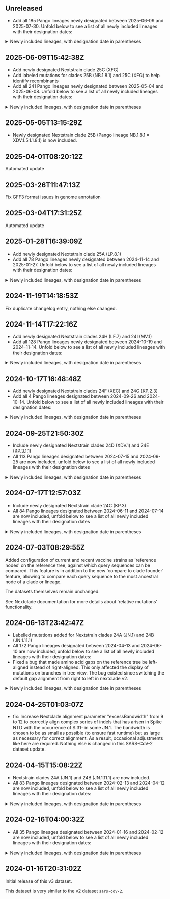 ## Unreleased

- Add all 185 Pango lineages newly designated between 2025-06-09 and 2025-07-30. Unfold below to see a list of all newly included lineages with their designation dates:

<details>
  <summary> Newly included lineages, with designation date in parentheses</summary>

- PE.1.1 (2025-06-12)
- PE.1.3 (2025-06-12)
- PE.1.4 (2025-06-12)
- PE.1.5 (2025-06-12)
- MC.10.2.3 (2025-06-12)
- XEC.27.1 (2025-06-12)
- XEC.27.2 (2025-06-12)
- NY.16.2 (2025-06-12)
- XEC.23.1 (2025-06-12)
- MC.9.3 (2025-06-12)
- XEC.2.7 (2025-06-12)
- XEC.2.8 (2025-06-12)
- XEC.2.9 (2025-06-12)
- XEC.2.10 (2025-06-12)
- XEC.41 (2025-06-12)
- PZ.1 (2025-06-13)
- QA.1 (2025-06-13)
- QA.2 (2025-06-13)
- QA.3 (2025-06-13)
- QA.4 (2025-06-13)
- QA.5 (2025-06-13)
- QA.6 (2025-06-13)
- QA.7 (2025-06-13)
- NT.3 (2025-06-13)
- NT.2.1 (2025-06-13)
- NT.4 (2025-06-13)
- NT.5 (2025-06-13)
- NT.6 (2025-06-13)
- LF.7.1.12 (2025-06-13)
- LF.7.1.13 (2025-06-13)
- QB.1 (2025-06-13)
- XFP.1 (2025-06-14)
- XFG.4 (2025-06-14)
- XFG.5 (2025-06-14)
- XFG.6 (2025-06-14)
- NY.18 (2025-06-14)
- NY.18.1 (2025-06-14)
- XDY.8 (2025-06-15)
- XDY.9 (2025-06-15)
- XDY.10 (2025-06-15)
- XDY.11 (2025-06-15)
- XDY.12 (2025-06-15)
- XDY.12.1 (2025-06-15)
- XDY.12.1.1 (2025-06-15)
- XFG.7 (2025-06-16)
- PY.1.1 (2025-06-16)
- QC.1 (2025-06-17)
- QC.2 (2025-06-17)
- QC.3 (2025-06-17)
- QC.4 (2025-06-17)
- QC.5 (2025-06-19)
- PQ.17 (2025-06-28)
- PQ.10.1 (2025-06-28)
- PQ.2.1 (2025-06-28)
- PQ.13.1 (2025-06-28)
- PY.4.1 (2025-07-02)
- PY.1.1.1 (2025-07-02)
- PY.1.2 (2025-07-03)
- PY.1.3 (2025-07-03)
- PY.1.4 (2025-07-03)
- PY.1.4.1 (2025-07-03)
- XFP.2 (2025-07-08)
- XFP.1.1 (2025-07-08)
- XFG.8 (2025-07-08)
- XFG.9 (2025-07-08)
- XFG.10 (2025-07-08)
- XFQ (2025-07-08)
- XFG.11 (2025-07-08)
- XFG.12 (2025-07-08)
- XFG.13 (2025-07-08)
- XFG.3.2 (2025-07-08)
- XFG.3.3 (2025-07-08)
- XFG.3.4 (2025-07-08)
- XFG.3.4.1 (2025-07-08)
- XFG.14 (2025-07-08)
- PQ.2.2 (2025-07-14)
- PQ.1.2 (2025-07-14)
- PQ.1.3 (2025-07-14)
- PQ.1.4 (2025-07-14)
- PQ.18 (2025-07-14)
- PQ.19 (2025-07-14)
- PQ.20 (2025-07-14)
- PQ.21 (2025-07-14)
- PQ.22 (2025-07-14)
- XFG.15 (2025-07-14)
- PQ.23 (2025-07-14)
- PQ.9.1 (2025-07-14)
- PQ.8.1 (2025-07-14)
- LF.7.11 (2025-07-14)
- PQ.24 (2025-07-14)
- XFG.4.1 (2025-07-14)
- QD.1 (2025-07-14)
- XFG.9.1 (2025-07-18)
- XFG.3.4.2 (2025-07-18)
- XFC.1.3 (2025-07-18)
- XFC.1.4 (2025-07-18)
- XFC.3 (2025-07-18)
- LF.7.9.4 (2025-07-18)
- LF.7.9.5 (2025-07-18)
- MC.18.1 (2025-07-18)
- MC.18.2 (2025-07-18)
- NY.1.1 (2025-07-18)
- NY.1.2 (2025-07-18)
- NY.1.2.1 (2025-07-18)
- LP.8.1.16 (2025-07-18)
- QE.1 (2025-07-18)
- QF.1 (2025-07-18)
- PQ.25 (2025-07-18)
- NY.3.3 (2025-07-18)
- NY.3.3.1 (2025-07-18)
- NY.3.4 (2025-07-18)
- NY.3.5 (2025-07-18)
- NY.3.6 (2025-07-18)
- NY.19 (2025-07-19)
- XFG.14.1 (2025-07-21)
- XFG.14.2 (2025-07-21)
- XFG.16 (2025-07-21)
- XFG.17 (2025-07-21)
- XFG.18 (2025-07-21)
- XFG.19 (2025-07-21)
- PW.3 (2025-07-22)
- LF.7.10.2 (2025-07-22)
- PL.3 (2025-07-22)
- PP.1.1 (2025-07-22)
- PP.1.1.1 (2025-07-22)
- NW.3 (2025-07-22)
- NW.1.4 (2025-07-22)
- NW.1.5 (2025-07-22)
- NW.1.6 (2025-07-22)
- NW.1.7 (2025-07-22)
- XES.1 (2025-07-22)
- XES.1.1 (2025-07-22)
- XFC.1.5 (2025-07-22)
- XFC.1.6 (2025-07-22)
- XFC.1.8 (2025-07-22)
- XFC.1.9 (2025-07-22)
- XFN.1 (2025-07-24)
- XFN.2 (2025-07-24)
- PG.3.1 (2025-07-25)
- XFG.2.1 (2025-07-25)
- XFG.2.2 (2025-07-25)
- XFG.3.4.3 (2025-07-25)
- XFG.21 (2025-07-25)
- XFG.22 (2025-07-25)
- LF.7.12 (2025-07-28)
- LF.7.12.1 (2025-07-28)
- PQ.26 (2025-07-29)
- PQ.4.1 (2025-07-29)
- PQ.5.1 (2025-07-29)
- PQ.5.1.1 (2025-07-29)
- PQ.5.1.2 (2025-07-29)
- PQ.27 (2025-07-29)
- PQ.28 (2025-07-29)
- XFG.3.5 (2025-07-29)
- XFG.3.5.1 (2025-07-29)
- XFG.3.6 (2025-07-29)
- XFG.3.7 (2025-07-29)
- XFG.3.1.1 (2025-07-29)
- XFG.3.1.2 (2025-07-29)
- XFG.3.1.3 (2025-07-29)
- NL.23 (2025-07-29)
- NL.5.2.1 (2025-07-29)
- LB.1.7.4 (2025-07-29)
- LB.1.11 (2025-07-29)
- LB.1.11.1 (2025-07-29)
- LB.1.11.2 (2025-07-29)
- XFR (2025-07-29)
- XFS (2025-07-29)
- QG.1 (2025-07-29)
- QH.1 (2025-07-29)
- XFT (2025-07-29)
- XFU (2025-07-29)
- QC.2.1 (2025-07-29)
- QC.2.2 (2025-07-29)
- QC.2.3 (2025-07-29)
- QC.4.1 (2025-07-29)
- QC.6 (2025-07-29)
- LF.7.6.3 (2025-07-29)
- LF.7.6.4 (2025-07-29)
- LF.7.6.5 (2025-07-29)
- LF.7.1.14 (2025-07-29)
- XFG.3.3.1 (2025-07-29)
- XFV (2025-07-29)
- QJ.1 (2025-07-29)
- QJ.2 (2025-07-29)

</details>

## 2025-06-09T15:42:38Z

- Add newly designated Nextstrain clade 25C (XFG)
- Add labeled mutations for clades 25B (NB.1.8.1) and 25C (XFG) to help identify recombinants
- Add all 241 Pango lineages newly designated between 2025-05-04 and 2025-06-08. Unfold below to see a list of all newly included lineages with their designation dates:

<details>
  <summary> Newly included lineages, with designation date in parentheses</summary>

- NL.3.1 (2025-05-04)
- NL.10 (2025-05-04)
- NL.11 (2025-05-04)
- NL.12 (2025-05-04)
- NL.13 (2025-05-04)
- XFG.1 (2025-05-04)
- XFG.2 (2025-05-04)
- XFJ.1 (2025-05-14)
- LF.7.9.1 (2025-05-14)
- LF.7.9.2 (2025-05-14)
- NL.15 (2025-05-14)
- NL.14 (2025-05-14)
- NL.2.1 (2025-05-14)
- NL.16 (2025-05-14)
- NL.6.1 (2025-05-14)
- LF.7.1.8 (2025-05-15)
- LF.7.1.9 (2025-05-15)
- LF.7.1.10 (2025-05-15)
- PC.2.3 (2025-05-15)
- PC.2.2 (2025-05-15)
- PC.2.1 (2025-05-15)
- PC.3.1 (2025-05-15)
- PC.3.2 (2025-05-15)
- PC.4.1 (2025-05-15)
- LF.7.10 (2025-05-15)
- LF.7.10.1 (2025-05-15)
- XEC.33 (2025-05-15)
- XEC.34 (2025-05-15)
- XEC.35 (2025-05-15)
- XEC.35.1 (2025-05-15)
- XEC.36 (2025-05-15)
- XEC.37 (2025-05-15)
- NB.1.2.1 (2025-05-15)
- PH.1 (2025-05-15)
- MC.10.1.8 (2025-05-15)
- PJ.1 (2025-05-15)
- PA.1.3 (2025-05-15)
- PA.2 (2025-05-15)
- PA.3 (2025-05-15)
- PK.1 (2025-05-15)
- PK.1.1 (2025-05-15)
- XEC.38 (2025-05-15)
- XEC.2.4 (2025-05-15)
- PL.1 (2025-05-15)
- XFJ.2 (2025-05-16)
- XEC.4.1.1 (2025-05-16)
- XEC.4.1.2 (2025-05-16)
- XEC.4.1.3 (2025-05-16)
- XEC.4.1.4 (2025-05-16)
- XEC.4.1.5 (2025-05-16)
- XEC.4.1.6 (2025-05-16)
- XEC.4.2 (2025-05-16)
- XEC.4.3 (2025-05-16)
- XEC.4.4 (2025-05-16)
- XEC.4.5 (2025-05-16)
- XEC.4.6 (2025-05-16)
- XEC.18.1 (2025-05-16)
- XEC.39 (2025-05-16)
- XEC.32.1 (2025-05-16)
- XEC.14.1 (2025-05-16)
- XEC.14.1.1 (2025-05-16)
- NY.13 (2025-05-16)
- XEC.2.5 (2025-05-16)
- XEC.2.6 (2025-05-16)
- XEK.1.2 (2025-05-16)
- XEK.1.2.1 (2025-05-16)
- MC.11.2 (2025-05-16)
- MC.11.3 (2025-05-16)
- MC.11.3.1 (2025-05-16)
- XFB.1 (2025-05-16)
- XFB.2 (2025-05-16)
- XFB.3 (2025-05-16)
- MC.41 (2025-05-16)
- PD.1.1 (2025-05-16)
- PD.1.2 (2025-05-16)
- PD.2 (2025-05-16)
- PD.2.1 (2025-05-16)
- PD.3 (2025-05-16)
- KP.3.3.10 (2025-05-16)
- NY.4.1 (2025-05-16)
- NY.11.1 (2025-05-16)
- MC.10.2.2 (2025-05-16)
- PG.4 (2025-05-18)
- PG.4.1 (2025-05-18)
- PG.5 (2025-05-18)
- PG.6 (2025-05-18)
- PM.1 (2025-05-18)
- PM.1.2 (2025-05-18)
- PM.1.1 (2025-05-18)
- PM.2 (2025-05-18)
- PM.3 (2025-05-18)
- XDV.1.7.2 (2025-05-18)
- XDV.1.7.3 (2025-05-18)
- PN.1 (2025-05-18)
- XDV.1.7.4 (2025-05-18)
- XDV.1.12 (2025-05-18)
- XDV.1.7.5 (2025-05-18)
- NY.14 (2025-05-18)
- LP.8.1.10 (2025-05-20)
- LP.8.1.11 (2025-05-20)
- LP.8.1.12 (2025-05-20)
- LP.8.1.13 (2025-05-20)
- LP.8.1.14 (2025-05-20)
- PP.2 (2025-05-20)
- PP.2.1 (2025-05-20)
- PP.1 (2025-05-20)
- PF.2 (2025-05-20)
- PF.2.1 (2025-05-20)
- PF.2.2 (2025-05-20)
- PF.2.2.1 (2025-05-20)
- PF.2.3 (2025-05-20)
- NY.7.1 (2025-05-20)
- MC.32.1.1 (2025-05-20)
- PQ.1 (2025-05-20)
- PQ.2 (2025-05-20)
- XEP.1 (2025-05-20)
- XEP.1.1 (2025-05-20)
- XEP.2 (2025-05-20)
- XEP.3 (2025-05-20)
- XFH.1 (2025-05-20)
- XFH.2 (2025-05-20)
- XFC.1 (2025-05-20)
- XFC.1.1 (2025-05-20)
- NY.15 (2025-05-29)
- NY.3.1 (2025-05-29)
- NY.3.1.1 (2025-05-29)
- NY.3.2 (2025-05-29)
- NW.2 (2025-05-29)
- NW.1.1 (2025-05-29)
- NW.1.1.1 (2025-05-29)
- NW.1.2 (2025-05-29)
- NW.1.3 (2025-05-29)
- PR.1 (2025-05-29)
- PR.2 (2025-05-29)
- PR.3 (2025-05-29)
- PA.1.4 (2025-05-29)
- MC.13.2.3 (2025-05-29)
- MC.13.2.4 (2025-05-29)
- PL.1.1 (2025-05-29)
- PL.2 (2025-05-29)
- XEC.24.1 (2025-05-29)
- MC.9.2 (2025-05-29)
- MV.1.5 (2025-05-29)
- MV.1.6 (2025-05-29)
- PS.1 (2025-05-29)
- PS.2 (2025-05-29)
- PT.1 (2025-05-29)
- PU.1 (2025-05-29)
- XEC.25.1.1 (2025-05-29)
- XEC.25.1.2 (2025-05-29)
- XEC.25.1.3 (2025-05-29)
- XFN (2025-05-29)
- XEC.4.6.1 (2025-05-29)
- XEC.4.5.1 (2025-05-29)
- XEC.4.7 (2025-05-29)
- XEC.4.8 (2025-05-29)
- XEC.4.9 (2025-05-29)
- XEC.32.2 (2025-05-29)
- XEC.32.3 (2025-05-29)
- XFJ.3 (2025-05-29)
- XFP (2025-05-29)
- XFC.1.1.1 (2025-05-29)
- XFC.1.2 (2025-05-29)
- XFC.2 (2025-05-29)
- XFG.3 (2025-05-29)
- XFG.3.1 (2025-05-29)
- NY.16 (2025-05-29)
- NY.16.1 (2025-05-29)
- XEC.40 (2025-05-29)
- NY.12.1 (2025-05-29)
- LF.7.1.11 (2025-05-29)
- PV.1 (2025-05-29)
- PV.2 (2025-05-29)
- PV.3 (2025-05-29)
- PV.3.1 (2025-05-29)
- NL.8.1 (2025-05-29)
- NL.17 (2025-05-30)
- NL.18 (2025-05-30)
- NL.19 (2025-05-30)
- NL.20 (2025-05-30)
- NL.21 (2025-05-30)
- NL.22 (2025-05-30)
- NL.22.1 (2025-05-30)
- NM.3 (2025-05-30)
- XEK.5.1 (2025-05-30)
- XEK.5.2 (2025-05-30)
- XEK.7 (2025-05-30)
- XEK.8 (2025-05-30)
- NL.16.1 (2025-06-06)
- BA.3.2.1 (2025-06-06)
- BA.3.2.2 (2025-06-06)
- XFJ.4 (2025-06-06)
- LS.2.1 (2025-06-06)
- LS.2.1.1 (2025-06-06)
- XEK.2.1 (2025-06-07)
- PQ.3 (2025-06-07)
- PQ.4 (2025-06-07)
- PQ.5 (2025-06-07)
- PQ.6 (2025-06-07)
- PQ.7 (2025-06-07)
- PQ.1.1 (2025-06-07)
- PA.4 (2025-06-07)
- PA.4.1 (2025-06-07)
- PA.4.2 (2025-06-07)
- MC.42 (2025-06-07)
- XEC.18.2 (2025-06-07)
- XEC.18.3 (2025-06-07)
- XEC.18.4 (2025-06-07)
- MC.43 (2025-06-07)
- MC.19.1.1 (2025-06-07)
- PW.1 (2025-06-07)
- PW.2 (2025-06-07)
- LF.7.9.3 (2025-06-07)
- PY.1 (2025-06-07)
- PY.2 (2025-06-07)
- PY.3 (2025-06-07)
- PY.4 (2025-06-07)
- PY.5 (2025-06-07)
- PY.6 (2025-06-07)
- PC.2.1.1 (2025-06-07)
- PC.2.1.2 (2025-06-07)
- PC.4.1.1 (2025-06-07)
- NY.7.2 (2025-06-07)
- NY.7.1.1 (2025-06-07)
- PF.2.4 (2025-06-07)
- LP.8.1.15 (2025-06-07)
- NY.17 (2025-06-07)
- NY.17.1 (2025-06-07)
- NY.17.2 (2025-06-07)
- XFF.1 (2025-06-07)
- NB.1.6.1 (2025-06-07)
- NB.1.7.1 (2025-06-07)
- PQ.8 (2025-06-08)
- PQ.9 (2025-06-08)
- PQ.10 (2025-06-08)
- PQ.11 (2025-06-08)
- PQ.12 (2025-06-08)
- PQ.13 (2025-06-08)
- PQ.14 (2025-06-08)
- PQ.15 (2025-06-08)
- PQ.16 (2025-06-08)

</details>

## 2025-05-05T13:15:29Z

- Newly designated Nextstrain clade 25B (Pango lineage NB.1.8.1 = XDV.1.5.1.1.8.1) is now included.

## 2025-04-01T08:20:12Z

Automated update

## 2025-03-26T11:47:13Z

Fix GFF3 format issues in genome annotation

## 2025-03-04T17:31:25Z

Automated update

## 2025-01-28T16:39:09Z

- Add newly designated Nextstrain clade 25A (LP.8.1)
- Add all 78 Pango lineages newly designated between 2024-11-14 and 2025-01-27. Unfold below to see a list of all newly included lineages with their designation dates:

<details>
  <summary> Newly included lineages, with designation date in parentheses</summary>

- XEK.1 (2024-12-10)
- XEK.1.1 (2024-12-10)
- XEK.2 (2024-12-10)
- XEK.3 (2024-12-10)
- XEQ (2024-12-10)
- LP.11 (2024-12-10)
- LP.8.2.1 (2024-12-10)
- LP.8.1.1 (2024-12-10)
- XEC.8 (2024-12-10)
- XEC.9 (2024-12-10)
- XEC.10 (2024-12-10)
- XEC.11 (2024-12-10)
- XEC.2.1 (2024-12-10)
- XEC.2.2 (2024-12-10)
- XEC.2.3 (2024-12-10)
- XEC.2.3.1 (2024-12-10)
- XEC.12 (2024-12-10)
- LF.7.3.1 (2024-12-10)
- MV.1.1 (2024-12-10)
- MU.2.1.1 (2024-12-10)
- MU.1.1 (2024-12-10)
- MU.4 (2024-12-10)
- MU.5 (2024-12-10)
- MC.23 (2024-12-10)
- XEC.13 (2024-12-11)
- MC.24 (2024-12-11)
- MC.25 (2024-12-11)
- MC.26 (2024-12-11)
- MC.26.1 (2024-12-11)
- MC.27 (2024-12-11)
- MC.28 (2024-12-11)
- MC.28.1 (2024-12-11)
- MC.1.2 (2024-12-11)
- XEC.14 (2024-12-11)
- MC.13.3 (2024-12-11)
- LB.1.3.4 (2024-12-11)
- LP.10.1.1 (2024-12-18)
- KP.2.3.14 (2024-12-18)
- JN.1.68.1 (2024-12-18)
- LP.8.1.2 (2024-12-18)
- KP.3.1.11 (2024-12-18)
- KP.3.1.12 (2024-12-18)
- NR.1 (2024-12-18)
- NS.1 (2024-12-18)
- NS.1.1 (2024-12-18)
- NS.1.2 (2024-12-18)
- NS.2 (2024-12-18)
- MT.1.1 (2024-12-18)
- NF.1.1 (2024-12-18)
- NS.3 (2024-12-18)
- ND.2.1 (2024-12-18)
- ND.1.1.1 (2024-12-18)
- ND.1.1.2 (2024-12-18)
- XEJ.1 (2024-12-18)
- XEJ.2 (2024-12-18)
- XEJ.3 (2024-12-18)
- XEK.4 (2024-12-18)
- NT.1 (2024-12-18)
- LF.7.5 (2024-12-18)
- XEC.15 (2024-12-18)
- KS.2 (2024-12-18)
- XER (2024-12-18)
- XEC.16 (2024-12-18)
- NU.1 (2024-12-18)
- XES (2024-12-18)
- MC.1.3 (2024-12-18)
- MC.1.3.1 (2024-12-18)
- KP.2.3.15 (2024-12-18)
- KP.2.6.2 (2024-12-18)
- KP.2.6.3 (2024-12-18)
- NB.1.1 (2024-12-18)
- LF.7.6 (2024-12-18)
- LF.7.6.1 (2024-12-18)
- MC.19.1 (2024-12-19)
- KP.3.3.5 (2024-12-20)
- NV.1 (2024-12-20)
- XET (2024-12-20)
- XEU (2024-12-20)

</details>

## 2024-11-19T14:18:53Z

Fix duplicate changelog entry, nothing else changed.

## 2024-11-14T17:22:16Z

- Add newly designated Nextstrain clades 24H (LF.7) and 24I (MV.1)
- Add all 128 Pango lineages newly designated between 2024-10-19 and 2024-11-14. Unfold below to see a list of all newly included lineages with their designation dates:

<details>
  <summary> Newly included lineages, with designation date in parentheses</summary>

- LF.7.1 (2024-10-19)
- LF.7.1.1 (2024-10-19)
- LF.7.2 (2024-10-19)
- LF.7.2.1 (2024-10-19)
- LF.7.3 (2024-10-19)
- LF.7.4 (2024-10-19)
- JN.1.49.3 (2024-10-20)
- MV.2 (2024-10-20)
- MB.1.1.2 (2024-10-20)
- MB.1.1.3 (2024-10-20)
- NA.1 (2024-10-20)
- NA.1.1 (2024-10-20)
- XDV.1.5.1 (2024-10-20)
- NB.1 (2024-10-20)
- KS.1.1.1 (2024-10-20)
- KS.1.1.2 (2024-10-20)
- LF.3.1.2 (2024-10-20)
- XEL (2024-10-20)
- NC.1 (2024-10-20)
- ND.1 (2024-10-20)
- ND.1.1 (2024-10-20)
- ND.2 (2024-10-20)
- ND.3 (2024-10-20)
- MC.10.1 (2024-10-20)
- KP.2.2.1 (2024-10-20)
- KP.2.25.1 (2024-10-20)
- KP.2.25.2 (2024-10-20)
- KP.2.25.3 (2024-10-20)
- MD.3.1.1 (2024-10-20)
- MD.3.1.2 (2024-10-20)
- MD.3.1.3 (2024-10-20)
- MD.3.1.4 (2024-10-20)
- MD.1.2 (2024-10-20)
- MD.1.1.1 (2024-10-20)
- KP.3.2.6 (2024-10-21)
- MC.1.1 (2024-10-21)
- MC.18 (2024-10-21)
- KP.2.27 (2024-10-22)
- KP.2.3.8 (2024-10-22)
- KP.2.2.2 (2024-10-22)
- XEM (2024-10-22)
- KP.3.1.9 (2024-10-22)
- KP.1.1.6 (2024-10-23)
- NE.1 (2024-10-23)
- XEN (2024-10-23)
- NF.1 (2024-10-24)
- KP.2.3.9 (2024-10-24)
- NG.1 (2024-10-24)
- NH.1 (2024-10-24)
- NH.2 (2024-10-24)
- NH.3 (2024-10-24)
- JN.1.11.2 (2024-10-25)
- NJ.1 (2024-10-25)
- KP.2.3.10 (2024-10-25)
- NK.1 (2024-10-25)
- LP.5 (2024-10-25)
- LP.6 (2024-10-25)
- LP.7 (2024-10-25)
- KP.2.3.11 (2024-10-25)
- LD.2 (2024-10-25)
- KP.3.1.10 (2024-10-25)
- NL.1 (2024-10-25)
- MU.2 (2024-10-25)
- MU.2.1 (2024-10-25)
- KP.3.7 (2024-10-25)
- LZ.2.1.2 (2024-10-27)
- LZ.2.1.1 (2024-10-27)
- KR.1.4 (2024-10-27)
- KP.2.3.12 (2024-10-27)
- NM.1 (2024-10-27)
- LP.8 (2024-10-27)
- LP.7.1.2 (2024-10-27)
- KP.4.2.5 (2024-10-27)
- KP.4.2.4 (2024-10-27)
- LF.7.1.2 (2024-10-27)
- MC.19 (2024-11-01)
- KP.2.6.1 (2024-11-01)
- MC.20 (2024-11-01)
- MC.10.2 (2024-11-01)
- KP.3.2.7 (2024-11-01)
- KP.3.2.8 (2024-11-01)
- KP.3.2.9 (2024-11-01)
- XEC.3 (2024-11-01)
- XEC.4 (2024-11-01)
- XEC.5 (2024-11-01)
- XEC.6 (2024-11-01)
- XEC.7 (2024-11-01)
- MJ.2 (2024-11-05)
- MJ.2.1 (2024-11-05)
- MJ.2.1.1 (2024-11-05)
- MJ.1.1 (2024-11-05)
- LF.10 (2024-11-05)
- LP.8.1 (2024-11-08)
- LP.8.2 (2024-11-08)
- LF.7.1.3 (2024-11-08)
- NL.2 (2024-11-08)
- NL.3 (2024-11-08)
- NL.4 (2024-11-08)
- NL.5 (2024-11-08)
- NL.6 (2024-11-08)
- NL.7 (2024-11-08)
- NM.2 (2024-11-12)
- LP.9 (2024-11-12)
- LP.9.1 (2024-11-12)
- NN.1 (2024-11-12)
- NN.1.1 (2024-11-12)
- NN.2 (2024-11-12)
- LP.1.2.1 (2024-11-12)
- NC.1.1 (2024-11-12)
- NC.1.2 (2024-11-12)
- LB.1.10 (2024-11-12)
- NP.1 (2024-11-12)
- NP.2 (2024-11-12)
- XEP (2024-11-12)
- MC.13.2 (2024-11-12)
- MC.21 (2024-11-12)
- MC.21.1 (2024-11-12)
- MC.22 (2024-11-12)
- XDY.1 (2024-11-12)
- LP.10 (2024-11-12)
- LP.10.1 (2024-11-12)
- NQ.1 (2024-11-12)
- NH.4 (2024-11-12)
- MU.3 (2024-11-12)
- KP.2.3.13 (2024-11-13)
- MG.2 (2024-11-13)
- MG.3 (2024-11-13)
- MG.4 (2024-11-14)

</details>

## 2024-10-17T16:48:48Z

- Add newly designated Nextstrain clades 24F (XEC) and 24G (KP.2.3)
- Add all 4 Pango lineages designated between 2024-09-26 and 2024-10-14. Unfold below to see a list of all newly included lineages with their designation dates:

<details>
  <summary> Newly included lineages, with designation date in parentheses</summary>

- XEH (2024-09-28)
- XEJ (2024-09-28)
- XEC.2 (2024-09-28)
- XEK (2024-09-28)

</details>

## 2024-09-25T21:50:30Z

- Include newly designated Nextstrain clades 24D (XDV.1) and 24E (KP.3.1.1)
- All 113 Pango lineages designated between 2024-07-15 and 2024-09-25 are now included, unfold below to see a list of all newly included lineages with their designation dates

<details>
  <summary> Newly included lineages, with designation date in parentheses</summary>

- XEC (2024-08-07)
- KP.2.3.5 (2024-08-07)
- KP.2.3.6 (2024-08-07)
- LP.4 (2024-08-07)
- LP.1.2 (2024-08-07)
- LB.1.2.2 (2024-08-07)
- LB.1.2.3 (2024-08-07)
- KP.2.18 (2024-08-07)
- KP.2.14.1 (2024-08-07)
- MC.2 (2024-08-08)
- MC.2.1 (2024-08-08)
- KR.1.3 (2024-08-08)
- MP.1 (2024-08-08)
- MP.1.1 (2024-08-08)
- JQ.2.1.2 (2024-08-08)
- MC.4 (2024-08-08)
- MC.3 (2024-08-08)
- LB.1.3.3 (2024-08-08)
- KP.2.15.1 (2024-08-08)
- KP.3.1.7 (2024-08-08)
- MQ.1 (2024-08-08)
- MQ.2 (2024-08-08)
- KP.3.3.4 (2024-08-08)
- MR.1 (2024-08-08)
- MK.3 (2024-08-08)
- XED (2024-08-08)
- LZ.2 (2024-08-12)
- XEC.1 (2024-08-14)
- MS.1 (2024-08-15)
- KU.2.1 (2024-08-15)
- KU.2.2 (2024-08-15)
- MA.1.1 (2024-08-15)
- MA.1.1.1 (2024-08-15)
- JN.1.18.8 (2024-08-15)
- JN.1.59.1 (2024-08-15)
- JN.1.16.4 (2024-08-15)
- LU.2.1 (2024-08-15)
- LU.2.1.1 (2024-08-15)
- MT.1 (2024-08-15)
- KP.2.19 (2024-08-15)
- LF.6 (2024-08-15)
- LR.3 (2024-08-15)
- XDV.1.1 (2024-08-15)
- XDV.1.2 (2024-08-15)
- XDV.1.2.1 (2024-08-15)
- XDV.1.3 (2024-08-15)
- XDV.1.4 (2024-08-15)
- XDV.1.5 (2024-08-15)
- XDV.1.6 (2024-08-15)
- LF.7 (2024-08-15)
- MU.1 (2024-08-15)
- JN.1.4.9 (2024-08-15)
- JN.1.38.1 (2024-08-15)
- MC.5 (2024-08-15)
- MC.6 (2024-08-15)
- MC.7 (2024-08-15)
- MC.8 (2024-08-15)
- MC.8.1 (2024-08-15)
- MC.9 (2024-08-15)
- MC.10 (2024-08-15)
- MC.11 (2024-08-15)
- MC.11.1 (2024-08-15)
- MC.12 (2024-08-15)
- MC.13 (2024-08-15)
- MC.13.1 (2024-08-15)
- MC.14 (2024-08-15)
- MC.15 (2024-08-15)
- MC.16 (2024-08-15)
- MB.1.1.1 (2024-08-15)
- MV.1 (2024-08-15)
- KP.2.20 (2024-08-15)
- KP.2.20.1 (2024-08-15)
- JN.1.67 (2024-08-15)
- JN.1.67.1 (2024-08-15)
- XEF (2024-08-15)
- KP.2.22 (2024-08-16)
- KP.2.24 (2024-08-16)
- KP.2.25 (2024-08-16)
- KP.2.26 (2024-08-16)
- KR.4.1 (2024-08-16)
- KP.6 (2024-08-16)
- XEG (2024-08-16)
- KP.2.3.7 (2024-08-16)
- MW.1 (2024-08-16)
- KP.2.23 (2024-08-16)
- JN.1.68 (2024-08-16)
- LF.8 (2024-08-16)
- LF.8.1 (2024-08-16)
- LF.8.1.1 (2024-08-16)
- XEE (2024-08-16)
- MC.17 (2024-08-16)
- JN.1.16.5 (2024-08-16)
- LW.1.1 (2024-08-16)
- LW.1.2 (2024-08-16)
- KP.3.6 (2024-08-16)
- LB.1.9 (2024-08-16)
- KP.3.1.8 (2024-08-16)
- MY.1 (2024-08-16)
- XDV.1.7 (2024-08-17)
- XDV.1.8 (2024-08-17)
- XDV.1.9 (2024-08-17)
- XDR.1.1 (2024-08-17)
- XDR.1.2 (2024-08-17)
- XDV.1.10 (2024-08-17)
- XDV.1.11 (2024-08-17)
- LU.2.2 (2024-08-20)
- LB.1.4.3 (2024-08-24)
- LF.9 (2024-08-27)
- LF.9.1 (2024-08-27)
- XDV.1.7.1 (2024-09-05)
- XDV.1.9.1 (2024-09-05)
- LZ.2.1 (2024-09-05)
- MZ.1 (2024-09-05)

</details>

## 2024-07-17T12:57:03Z

- Include newly designated Nextstrain clade 24C (KP.3)
- All 84 Pango lineages designated between 2024-06-11 and 2024-07-14 are now included, unfold below to see a list of all newly included lineages with their designation dates

<details>
  <summary> Newly included lineages, with designation date in parentheses</summary>

- BA.2.86.7 (2024-06-13)
- XDZ (2024-06-14)
- JN.1.1.10 (2024-06-14)
- JN.1.63 (2024-06-14)
- JN.1.63.1 (2024-06-14)
- XEA (2024-06-14)
- XEB (2024-06-14)
- XDP.2 (2024-06-14)
- XDP.3 (2024-06-14)
- LV.1 (2024-06-14)
- LV.2 (2024-06-14)
- LE.1.3 (2024-06-14)
- LE.1.3.1 (2024-06-14)
- JN.1.58.3 (2024-06-14)
- KP.4.1.1 (2024-06-17)
- KP.4.1.2 (2024-06-17)
- KP.4.1.3 (2024-06-17)
- LW.1 (2024-06-17)
- LP.3 (2024-06-17)
- KP.3.1.5 (2024-06-17)
- KP.1.1.5 (2024-06-17)
- XDD.3 (2024-06-29)
- LF.3.1.1 (2024-06-29)
- LB.1.3.1 (2024-06-29)
- KP.2.3.4 (2024-06-29)
- JN.1.18.6 (2024-06-29)
- LY.2 (2024-06-29)
- LY.1 (2024-06-29)
- JN.1.18.7 (2024-06-29)
- LZ.1 (2024-06-29)
- LZ.1.1 (2024-06-29)
- MA.1 (2024-06-29)
- MB.1 (2024-06-29)
- MB.1.1 (2024-06-29)
- LP.1.1 (2024-06-29)
- LF.4 (2024-06-29)
- LF.4.1 (2024-06-29)
- KP.3.3.1 (2024-06-29)
- MC.1 (2024-06-29)
- LU.2 (2024-07-01)
- JN.1.64 (2024-07-01)
- JN.1.64.1 (2024-07-01)
- MD.1 (2024-07-01)
- MD.1.1 (2024-07-01)
- MD.2 (2024-07-01)
- MD.3 (2024-07-01)
- MD.3.1 (2024-07-01)
- LK.2 (2024-07-03)
- LK.2.1 (2024-07-03)
- JN.1.7.8 (2024-07-03)
- JN.1.50.2 (2024-07-03)
- ME.1 (2024-07-03)
- LF.5 (2024-07-10)
- JN.1.48.3 (2024-07-10)
- KS.1.3 (2024-07-10)
- JN.1.65 (2024-07-10)
- JN.1.65.1 (2024-07-10)
- MF.1 (2024-07-10)
- MF.2 (2024-07-10)
- KP.3.3.2 (2024-07-10)
- MG.1 (2024-07-10)
- KP.4.2.3 (2024-07-10)
- KP.2.17 (2024-07-10)
- LB.1.3.2 (2024-07-10)
- MH.1 (2024-07-10)
- LB.1.8 (2024-07-10)
- JN.1.7.9 (2024-07-10)
- MJ.1 (2024-07-10)
- KP.3.1.6 (2024-07-12)
- MK.1 (2024-07-12)
- MK.2 (2024-07-12)
- KP.3.4.1 (2024-07-12)
- KP.3.3.3 (2024-07-12)
- ML.1 (2024-07-12)
- ML.2 (2024-07-12)
- MM.1 (2024-07-12)
- MM.2 (2024-07-12)
- JN.1.66 (2024-07-12)
- MN.1 (2024-07-12)
- KP.3.5 (2024-07-12)
- LB.1.4.1 (2024-07-13)
- LB.1.7.1 (2024-07-13)
- LB.1.7.2 (2024-07-13)
- LB.1.7.3 (2024-07-13)

</details>

## 2024-07-03T08:29:55Z

Added configuration of current and recent vaccine strains as 'reference nodes' on the reference tree, against which query sequences can be compared. This feature is in addition to the new 'compare to clade founder' feature, allowing to compare each query sequence to the most ancestral node of a clade or lineage.

The datasets themselves remain unchanged.

See Nextclade documentation for more details about 'relative mutations' functionality.

## 2024-06-13T23:42:47Z

- Labelled mutations added for Nextstrain clades 24A (JN.1) and 24B (JN.1.11.1)
- All 172 Pango lineages designated between 2024-04-13 and 2024-06-10 are now included, unfold below to see a list of all newly included lineages with their designation dates:
- Fixed a bug that made amino acid gaps on the reference tree be left-aligned instead of right-aligned. This only affected the display of mutations on branches in tree view. The bug existed since switching the default gap alignment from right to left in nextclade v2.

<details>
  <summary> Newly included lineages, with designation date in parentheses</summary>

- KP.4 (2024-04-15)
- KP.4.1 (2024-04-15)
- KP.4.2 (2024-04-15)
- KP.1.2 (2024-04-15)
- KP.2.3 (2024-04-15)
- JN.1.47 (2024-04-15)
- JN.1.47.1 (2024-04-15)
- JN.1.47.2 (2024-04-15)
- JN.1.16.2 (2024-04-15)
- LA.1 (2024-04-15)
- LA.2 (2024-04-15)
- JN.1.9.2 (2024-04-15)
- LB.2 (2024-04-15)
- JN.1.7.4 (2024-04-15)
- JN.1.24.1 (2024-04-15)
- LC.1 (2024-04-15)
- JN.1.32.1 (2024-04-15)
- KW.1.2 (2024-04-15)
- JN.1.8.4 (2024-04-15)
- JN.1.48 (2024-04-15)
- JN.1.48.1 (2024-04-15)
- LB.1 (2024-04-16)
- XDW (2024-04-18)
- XDQ.2 (2024-04-18)
- XDQ.3 (2024-04-18)
- XDQ.1.1 (2024-05-15)
- XDK.1.1 (2024-05-15)
- XDK.1.2 (2024-05-15)
- XDK.2 (2024-05-15)
- XDK.3 (2024-05-15)
- XDR.1 (2024-05-15)
- KP.2.4 (2024-05-15)
- KP.2.5 (2024-05-15)
- KP.2.6 (2024-05-15)
- KP.2.7 (2024-05-15)
- KP.2.3.1 (2024-05-15)
- KP.4.2.1 (2024-05-15)
- KP.2.8 (2024-05-15)
- KP.2.9 (2024-05-15)
- KP.2.10 (2024-05-15)
- KP.2.11 (2024-05-15)
- KP.2.12 (2024-05-15)
- LD.1 (2024-05-15)
- JN.1.48.2 (2024-05-15)
- KP.1.1.2 (2024-05-15)
- LE.1 (2024-05-15)
- LE.1.1 (2024-05-15)
- LE.1.2 (2024-05-15)
- LE.2 (2024-05-15)
- LF.1 (2024-05-15)
- LF.1.1 (2024-05-15)
- JN.1.42.2 (2024-05-15)
- JN.1.49 (2024-05-15)
- JN.1.49.1 (2024-05-15)
- JN.1.49.2 (2024-05-15)
- KW.1.1.1 (2024-05-15)
- LG.1 (2024-05-15)
- JN.1.39.1 (2024-05-15)
- JN.1.39.2 (2024-05-16)
- KP.5 (2024-05-16)
- KP.3.1 (2024-05-16)
- KP.3.2 (2024-05-16)
- KP.3.3 (2024-05-16)
- JN.1.39.3 (2024-05-16)
- JN.15 (2024-05-16)
- JN.3.3 (2024-05-16)
- JN.16 (2024-05-16)
- JN.17 (2024-05-16)
- JN.11.1 (2024-05-16)
- BA.2.86.6 (2024-05-16)
- JN.18 (2024-05-16)
- JQ.2.1.1 (2024-05-16)
- JN.19 (2024-05-16)
- JN.1.1.8 (2024-05-17)
- KP.2.13 (2024-05-17)
- JN.1.50 (2024-05-18)
- JN.1.23.1 (2024-05-28)
- JN.1.29.1 (2024-05-28)
- JN.1.18.3 (2024-05-28)
- JN.1.18.4 (2024-05-28)
- LH.1 (2024-05-28)
- LH.2 (2024-05-28)
- KP.1.1.3 (2024-05-28)
- KP.3.1.1 (2024-05-28)
- KP.2.14 (2024-05-28)
- JN.1.51 (2024-05-28)
- JN.1.51.1 (2024-05-28)
- LJ.1 (2024-05-28)
- LF.2 (2024-05-28)
- JN.1.52 (2024-05-28)
- JN.1.7.5 (2024-05-28)
- LK.1 (2024-05-28)
- JN.1.50.1 (2024-05-28)
- LF.3 (2024-05-28)
- KP.4.2.2 (2024-05-28)
- XDK.4 (2024-05-28)
- XDK.4.1 (2024-05-28)
- XDK.5 (2024-05-28)
- XDK.6 (2024-05-28)
- LL.1 (2024-05-28)
- LM.1 (2024-05-28)
- KS.1.1 (2024-05-28)
- JN.1.53 (2024-05-28)
- JN.1.53.1 (2024-05-28)
- LN.1 (2024-05-28)
- LN.1.1 (2024-05-28)
- JN.1.54 (2024-05-28)
- JN.1.54.1 (2024-05-28)
- LP.1 (2024-05-28)
- KP.3.4 (2024-05-29)
- KP.3.2.1 (2024-05-29)
- KP.2.15 (2024-05-30)
- KR.1.1 (2024-05-30)
- KR.1.2 (2024-05-30)
- KR.3 (2024-05-30)
- KR.4 (2024-05-30)
- KR.5 (2024-05-30)
- KS.1.2 (2024-05-30)
- JN.1.55 (2024-05-30)
- JN.1.55.1 (2024-05-30)
- JN.1.55.2 (2024-05-30)
- KP.3.2.2 (2024-05-30)
- JN.1.56 (2024-05-31)
- JN.1.56.1 (2024-05-31)
- JN.1.44.1 (2024-05-31)
- LB.1.1 (2024-06-04)
- LB.1.2 (2024-06-04)
- LB.1.2.1 (2024-06-04)
- LB.1.3 (2024-06-04)
- LB.1.4 (2024-06-04)
- LB.1.5 (2024-06-04)
- LB.1.6 (2024-06-04)
- KP.2.3.2 (2024-06-04)
- KP.2.16 (2024-06-04)
- LF.3.1 (2024-06-04)
- KP.3.1.2 (2024-06-04)
- KP.3.1.3 (2024-06-04)
- KP.3.1.4 (2024-06-04)
- KP.3.2.3 (2024-06-04)
- KP.3.2.4 (2024-06-04)
- LB.1.7 (2024-06-04)
- LF.1.1.1 (2024-06-04)
- KP.1.1.4 (2024-06-04)
- LP.2 (2024-06-04)
- XDY (2024-06-04)
- LQ.1 (2024-06-04)
- LQ.1.1 (2024-06-04)
- LQ.2 (2024-06-04)
- LQ.3 (2024-06-04)
- JN.1.4.8 (2024-06-04)
- JN.1.7.6 (2024-06-04)
- JN.1.57 (2024-06-04)
- JN.1.57.1 (2024-06-04)
- JN.1.58 (2024-06-04)
- JN.1.58.1 (2024-06-04)
- JN.1.58.2 (2024-06-04)
- LR.1 (2024-06-04)
- LR.2 (2024-06-04)
- JN.1.59 (2024-06-05)
- JN.1.7.7 (2024-06-05)
- JN.1.60 (2024-06-05)
- JN.1.61 (2024-06-05)
- JN.1.18.5 (2024-06-07)
- LS.1 (2024-06-07)
- KP.2.3.3 (2024-06-07)
- JN.1.62 (2024-06-08)
- KP.3.2.5 (2024-06-09)
- LT.1 (2024-06-10)
- JN.1.1.9 (2024-06-10)
- JN.1.16.3 (2024-06-10)
- JN.1.15.1 (2024-06-10)
- LU.1 (2024-06-10)

</details>

## 2024-04-25T01:03:07Z

- fix: Increase Nextclade alignment parameter "excessBandwidth" from 9 to 12 to correctly align complex series of indels that has arisen in Spike NTD with the occurrence of S:31- in some JN.1. The bandwidth is chosen to be as small as possible (to ensure fast runtime) but as large as necessary for correct alignment. As a result, occasional adjustments like here are required. Nothing else is changed in this SARS-CoV-2 dataset update.

## 2024-04-15T15:08:22Z

- Nextstrain clades 24A (JN.1) and 24B (JN.1.11.1) are now included.
- All 83 Pango lineages designated between 2024-02-13 and 2024-04-12 are now included, unfold below to see a list of all newly included lineages with their designation dates:

<details>
  <summary> Newly included lineages, with designation date in parentheses</summary>

- JN.1.23 (2024-02-20)
- KP.1 (2024-02-22)
- JN.1.7.1 (2024-03-01)
- JN.1.7.2 (2024-03-01)
- KQ.1 (2024-03-01)
- JN.1.13.1 (2024-03-01)
- JN.1.1.5 (2024-03-01)
- KR.1 (2024-03-04)
- KP.1.1 (2024-03-04)
- KP.2 (2024-03-04)
- JN.1.24 (2024-03-04)
- XDK.1 (2024-03-04)
- JN.1.25 (2024-03-04)
- JN.1.25.1 (2024-03-04)
- XDQ.1 (2024-03-04)
- JQ.2 (2024-03-05)
- JN.13 (2024-03-06)
- JN.13.1 (2024-03-06)
- JN.1.1.6 (2024-03-09)
- JN.1.26 (2024-03-09)
- JN.1.27 (2024-03-09)
- JN.1.4.4 (2024-03-09)
- JN.1.8.2 (2024-03-09)
- JN.1.28 (2024-03-09)
- JN.1.1.7 (2024-03-09)
- JN.1.29 (2024-03-09)
- JN.1.4.5 (2024-03-14)
- JN.1.18.1 (2024-03-14)
- JN.1.30 (2024-03-14)
- JN.1.31 (2024-03-14)
- JN.1.16.1 (2024-03-14)
- KS.1 (2024-03-14)
- JN.1.4.6 (2024-03-14)
- JN.1.32 (2024-03-14)
- GE.1.2.2 (2024-03-17)
- KT.1 (2024-03-17)
- KT.1.1 (2024-03-17)
- KT.1.2 (2024-03-17)
- KP.3 (2024-03-17)
- JN.1.33 (2024-03-17)
- JN.1.34 (2024-03-17)
- JN.1.35 (2024-03-17)
- JN.1.36 (2024-03-17)
- KP.2.1 (2024-03-19)
- KP.2.2 (2024-03-19)
- JN.1.30.1 (2024-03-19)
- JQ.2.1 (2024-03-20)
- XDD.1.1.1 (2024-03-25)
- KU.1 (2024-03-25)
- KU.2 (2024-03-25)
- JN.1.18.2 (2024-03-25)
- JN.1.36.1 (2024-03-25)
- KV.1 (2024-03-25)
- JN.1.37 (2024-03-25)
- JN.1.28.1 (2024-03-25)
- KW.1 (2024-03-25)
- JN.1.38 (2024-03-25)
- JN.1.39 (2024-03-25)
- JN.1.40 (2024-03-25)
- JN.1.41 (2024-03-25)
- JN.1.42 (2024-03-25)
- JN.1.43 (2024-03-25)
- JN.1.43.1 (2024-03-25)
- KP.1.1.1 (2024-03-25)
- JN.1.44 (2024-03-25)
- XDU (2024-03-26)
- XDP.1 (2024-03-26)
- JN.2.2.1 (2024-03-26)
- JN.1.8.3 (2024-03-29)
- KY.1 (2024-03-29)
- JN.14 (2024-03-29)
- JN.1.45 (2024-03-29)
- XDV (2024-04-02)
- XDV.1 (2024-04-02)
- JN.1.42.1 (2024-04-02)
- JN.1.46 (2024-04-02)
- JN.1.4.7 (2024-04-02)
- KV.2 (2024-04-02)
- KW.1.1 (2024-04-03)
- KZ.1 (2024-04-04)
- KZ.1.1 (2024-04-04)
- KZ.1.1.1 (2024-04-04)
- JN.1.7.3 (2024-04-04)

</details>

## 2024-02-16T04:00:32Z

- All 35 Pango lineages designated between 2024-01-16 and 2024-02-12 are now included, unfold below to see a list of all newly included lineages with their designation dates:

<details>
  <summary> Newly included lineages, with designation date in parentheses</summary>

- XDN (2024-01-16)
- XDP (2024-01-16)
- JN.3.2 (2024-01-16)
- JN.3.2.1 (2024-01-16)
- JN.11 (2024-01-21)
- JN.1.12 (2024-01-21)
- JN.12 (2024-01-22)
- JN.1.11.1 (2024-01-22)
- KM.1 (2024-01-31)
- BA.2.87 (2024-02-01)
- BA.2.87.1 (2024-02-01)
- XDQ (2024-02-01)
- GK.1.10.1 (2024-02-01)
- XDR (2024-02-01)
- JN.1.13 (2024-02-01)
- JN.1.14 (2024-02-01)
- JN.1.15 (2024-02-01)
- JN.1.4.1 (2024-02-01)
- JN.1.2.1 (2024-02-01)
- JN.1.16 (2024-02-01)
- JN.1.17 (2024-02-01)
- JN.1.4.2 (2024-02-02)
- JN.1.18 (2024-02-04)
- JN.1.19 (2024-02-04)
- JN.1.20 (2024-02-04)
- XDS (2024-02-04)
- JN.1.9.1 (2024-02-04)
- JN.1.21 (2024-02-04)
- JN.1.22 (2024-02-04)
- JN.1.4.3 (2024-02-12)
- XDT (2024-02-12)
- HK.13.2.1 (2024-02-12)
- KN.1 (2024-02-12)
- KN.1.1 (2024-02-12)
- JN.1.1.4 (2024-02-12)

</details>

## 2024-01-16T20:31:02Z

Initial release of this v3 dataset.

This dataset is very similar to the v2 dataset `sars-cov-2`.
